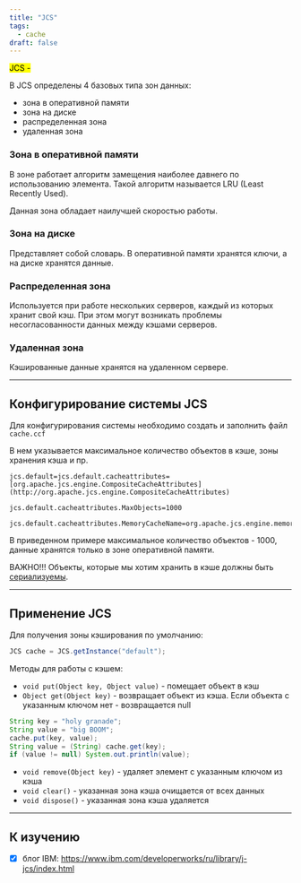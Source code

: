 ```yaml
---
title: "JCS"
tags:
  - cache
draft: false
---
```


<mark>JCS -</mark>

В JCS определены 4 базовых типа зон данных:

- зона в оперативной памяти
- зона на диске
- распределенная зона
- удаленная зона

### Зона в оперативной памяти

В зоне работает алгоритм замещения наиболее давнего по использованию элемента. Такой алгоритм называется LRU (Least Recently Used).

Данная зона обладает наилучшей скоростью работы.

### Зона на диске

Представляет собой словарь. В оперативной памяти хранятся ключи, а на диске хранятся данные.

### Распределенная зона

Используется при работе нескольких серверов, каждый из которых хранит свой кэш. При этом могут возникать проблемы несогласованности данных между кэшами серверов.

### Удаленная зона
Кэшированные данные хранятся на удаленном сервере.

---
## Конфигурирование системы JCS
Для конфигурирования системы необходимо создать и заполнить файл `cache.ccf`

В нем указывается максимальное количество объектов в кэше, зоны хранения кэша и пр.
```properties
jcs.default=jcs.default.cacheattributes=[org.apache.jcs.engine.CompositeCacheAttributes](http://org.apache.jcs.engine.CompositeCacheAttributes)

jcs.default.cacheattributes.MaxObjects=1000

jcs.default.cacheattributes.MemoryCacheName=org.apache.jcs.engine.memory.lru.LRUMemoryCache
```

В приведенном примере максимальное количество объектов - 1000, данные хранятся только в зоне оперативной памяти.

ВАЖНО!!! Объекты, которые мы хотим хранить в кэше должны быть [сериализуемы](../java/serialization.md).

---
## Применение JCS
Для получения зоны кэширования по умолчанию:
```java
JCS cache = JCS.getInstance("default");
```

Методы для работы с кэшем:

- `void put(Object key, Object value)` - помещает объект в кэш
- `Object get(Object key)` - возвращает объект из кэша. Если объекта с указанным ключом нет - возвращается null

```java
String key = "holy granade";
String value = "big BOOM";
cache.put(key, value);
String value = (String) cache.get(key);
if (value != null) System.out.println(value);
```

- `void remove(Object key)` - удаляет элемент с указанным ключом из кэша
- `void clear()` - указанная зона кэша очищается от всех данных
- `void dispose()` - указанная зона кэша удаляется

---
## К изучению

- [X] блог IBM: https://www.ibm.com/developerworks/ru/library/j-jcs/index.html